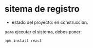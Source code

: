 <h1> sitema de registro</h1>

- estado del proyecto: en construccion.

para ejecutar el sistema, debes poner:

```npm install react```
